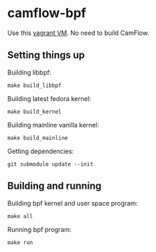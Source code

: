 # camflow-bpf

Use this [vagrant VM](https://github.com/CamFlow/vagrant/tree/master/dev-fedora).
No need to build CamFlow.

## Setting things up

Building libbpf:
```
make build_libbpf
```

Building latest fedora kernel:
```
make build_kernel
```

Building mainline vanilla kernel:
```
make build_mainline
```

Getting dependencies:
```
git submodule update --init
```

## Building and running

Building bpf kernel and user space program:
```
make all
```

Running bpf program:
```
make run
```
